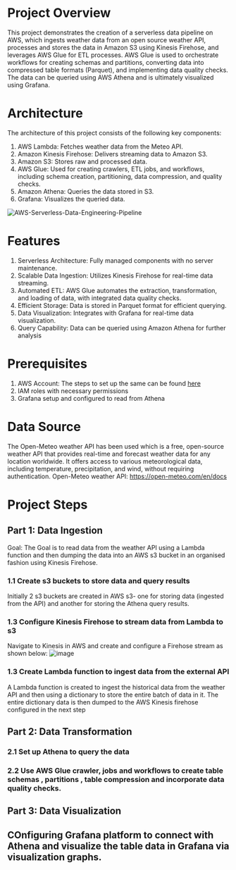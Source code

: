 # Project Overview
This project demonstrates the creation of a serverless data pipeline on AWS, which ingests weather data from an open source weather API, processes and stores the data in Amazon S3 using Kinesis Firehose, and leverages AWS Glue for ETL processes. AWS Glue is used to orchestrate workflows for creating schemas and partitions, converting data into compressed table formats (Parquet), and implementing data quality checks. The data can be queried using AWS Athena and is ultimately visualized using Grafana.

# Architecture
The architecture of this project consists of the following key components:
1. AWS Lambda: Fetches weather data from the Meteo API.
2. Amazon Kinesis Firehose: Delivers streaming data to Amazon S3.
3. Amazon S3: Stores raw and processed data.
4. AWS Glue: Used for creating crawlers, ETL jobs, and workflows, including schema creation, partitioning, data compression, and quality checks.
5. Amazon Athena: Queries the data stored in S3.
6. Grafana: Visualizes the queried data.     

![AWS-Serverless-Data-Engineering-Pipeline](https://github.com/saumyadeep759/aws-serverless-de-weatherdata/assets/26822492/e1377fa8-35d8-4c63-ad3a-bb9862a62b6f)


# Features
1. Serverless Architecture: Fully managed components with no server maintenance.
2. Scalable Data Ingestion: Utilizes Kinesis Firehose for real-time data streaming.
3. Automated ETL: AWS Glue automates the extraction, transformation, and loading of data, with integrated data quality checks.
4. Efficient Storage: Data is stored in Parquet format for efficient querying.
5. Data Visualization: Integrates with Grafana for real-time data visualization.
6. Query Capability: Data can be queried using Amazon Athena for further analysis      

# Prerequisites
1. AWS Account: The steps to set up the same can be found [here](https://docs.aws.amazon.com/accounts/latest/reference/manage-acct-creating.html)
2. IAM roles with necessary permissions
3. Grafana setup and configured to read from Athena

# Data Source
The Open-Meteo weather API has been used which is a free, open-source weather API that provides real-time and forecast weather data for any location worldwide. It offers access to various meteorological data, including temperature, precipitation, and wind, without requiring authentication.
Open-Meteo weather API: https://open-meteo.com/en/docs


# Project Steps

## Part 1: Data Ingestion
Goal: The Goal is to read data from the weather API using a Lambda function and then dumping the data into an AWS s3 bucket in an organised fashion using Kinesis Firehose.

### 1.1 Create s3 buckets to store data and query results
Initially 2 s3 buckets are created in AWS s3- one for storing data (ingested from the API) and another for storing the Athena query results.

### 1.3 Configure Kinesis Firehose to stream data from Lambda to s3
Navigate to Kinesis in AWS and create and configure a Firehose stream as shown below:
![image](https://github.com/saumyadeep759/aws-serverless-de-weatherdata/assets/26822492/32a8b9f1-b88c-478c-88ac-6f79f14258c5)


### 1.3 Create Lambda function to ingest data from the external API
A Lambda function is created to ingest the historical data from the weather API and then using a dictionary to store the entire batch of data in it. The entire dictionary data is then dumped to the AWS Kinesis firehose configured in the next step



## Part 2: Data Transformation

### 2.1 Set up Athena to query the data

### 2.2 Use AWS Glue crawler, jobs and workflows to create table schemas , partitions , table compression and incorporate data quality checks.


## Part 3: Data Visualization

## COnfiguring Grafana platform to connect with Athena and visualize the table data in Grafana via visualization graphs.









